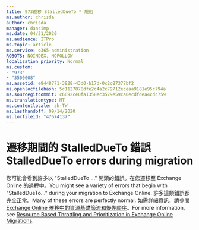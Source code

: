 ```yaml
---
title: 973遷移 StalledDueTo * 規則
ms.author: chrisda
author: chrisda
manager: dansimp
ms.date: 04/21/2020
ms.audience: ITPro
ms.topic: article
ms.service: o365-administration
ROBOTS: NOINDEX, NOFOLLOW
localization_priority: Normal
ms.custom:
- "973"
- "3500008"
ms.assetid: e8448771-3828-43d0-b17d-0c2c87377bf2
ms.openlocfilehash: 5c1127878dfe2c4a2c79712eceaa9181e95c794a
ms.sourcegitcommit: c6692ce0fa1358ec3529e59ca0ecdfdea4cdc759
ms.translationtype: MT
ms.contentlocale: zh-TW
ms.lasthandoff: 09/14/2020
ms.locfileid: "47674137"
---
```

# <a name="stalleddueto-errors-during-migration"></a><span data-ttu-id="75e52-102">遷移期間的 StalledDueTo 錯誤</span><span class="sxs-lookup"><span data-stu-id="75e52-102">StalledDueTo errors during migration</span></span>

<span data-ttu-id="75e52-103">您可能會看到許多以 "StalledDueTo ..." 開頭的錯誤。在您遷移至 Exchange Online 的過程中。</span><span class="sxs-lookup"><span data-stu-id="75e52-103">You might see a variety of errors that begin with "StalledDueTo…" during your migration to Exchange Online.</span></span> <span data-ttu-id="75e52-104">許多這類錯誤都完全正常。</span><span class="sxs-lookup"><span data-stu-id="75e52-104">Many of these errors are perfectly normal.</span></span> <span data-ttu-id="75e52-105">如需詳細資訊，請參閱 [Exchange Online 遷移中的資源基礎節流和優先順序](https://techcommunity.microsoft.com/t5/exchange-team-blog/resource-based-throttling-and-prioritization-in-exchange-online/ba-p/608020)。</span><span class="sxs-lookup"><span data-stu-id="75e52-105">For more information, see [Resource Based Throttling and Prioritization in Exchange Online Migrations](https://techcommunity.microsoft.com/t5/exchange-team-blog/resource-based-throttling-and-prioritization-in-exchange-online/ba-p/608020).</span></span>
